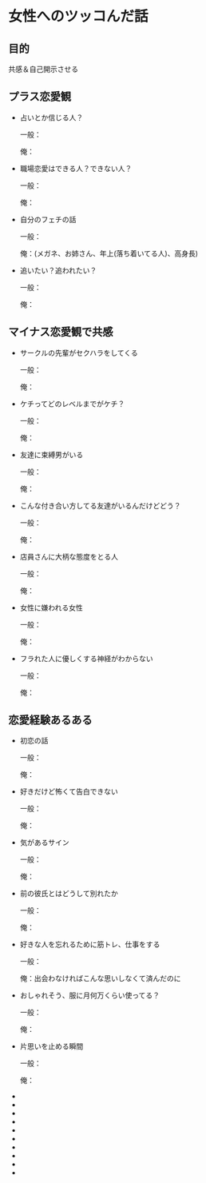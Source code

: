 # 女性へのツッコんだ話
## 目的
共感＆自己開示させる

## プラス恋愛観

- 占いとか信じる人？

  一般：
  
  俺：

- 職場恋愛はできる人？できない人？

  一般：
  
  俺：

- 自分のフェチの話

  一般：
  
  俺：(メガネ、お姉さん、年上(落ち着いてる人)、高身長)
  
- 追いたい？追われたい？

  一般：
  
  俺：

## マイナス恋愛観で共感

- サークルの先輩がセクハラをしてくる

  一般：
  
  俺：

- ケチってどのレベルまでがケチ？

  一般：
  
  俺：

- 友達に束縛男がいる

  一般：
  
  俺：

- こんな付き合い方してる友達がいるんだけどどう？

  一般：
  
  俺：

- 店員さんに大柄な態度をとる人

  一般：
  
  俺：

- 女性に嫌われる女性

  一般：
  
  俺：

- フラれた人に優しくする神経がわからない

  一般：
  
  俺：

## 恋愛経験あるある

- 初恋の話

  一般：
  
  俺：

- 好きだけど怖くて告白できない

  一般：
  
  俺：

- 気があるサイン

  一般：
  
  俺：

- 前の彼氏とはどうして別れたか

  一般：
  
  俺：

- 好きな人を忘れるために筋トレ、仕事をする

  一般：
  
  俺：出会わなければこんな思いしなくて済んだのに

- おしゃれそう、服に月何万くらい使ってる？

  一般：
  
  俺：


- 片思いを止める瞬間

  一般：
  
  俺：



- 

- 

- 

- 

- 

- 

- 

- 

- 

- 

